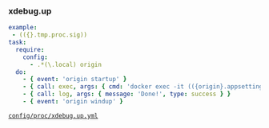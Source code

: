 ### xdebug.up

```yml
example:
 - (({}.tmp.proc.sig))
task:
  require:
    config:
      - .*(\.local) origin
  do:
    - { event: 'origin startup' }
    - { call: exec, args: { cmd: 'docker exec -it (({origin}.appsetting.tag))-www sudo phpenmod xdebug', out: true } }
    - { call: log, args: { message: 'Done!', type: success } }
    - { event: 'origin windup' }
```
[```config/proc/xdebug.up.yml```](../config/proc/xdebug.up.yml)

